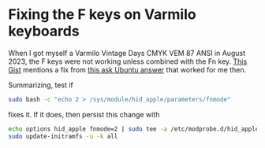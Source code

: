 # Fixing the F keys on Varmilo keyboards

When I got myself a Varmilo Vintage Days CMYK VEM 87 ANSI in August 2023, the F
keys were not working unless combined with the Fn key.
[This Gist](https://gist.github.com/vladak/b005b0446eeb049a8b4cd546bf11dbbc)
mentions a fix from
[this ask Ubuntu answer](https://askubuntu.com/questions/7537/how-can-i-reverse-the-fn-key-on-an-apple-keyboard-so-that-f1-f2-f3-are-us/7553#7553)
that worked for me then.

Summarizing, test if

```bash
sudo bash -c "echo 2 > /sys/module/hid_apple/parameters/fnmode"
```

fixes it. If it does, then persist this change with

```bash
echo options hid_apple fnmode=2 | sudo tee -a /etc/modprobe.d/hid_apple.conf
sudo update-initramfs -u -k all
```
